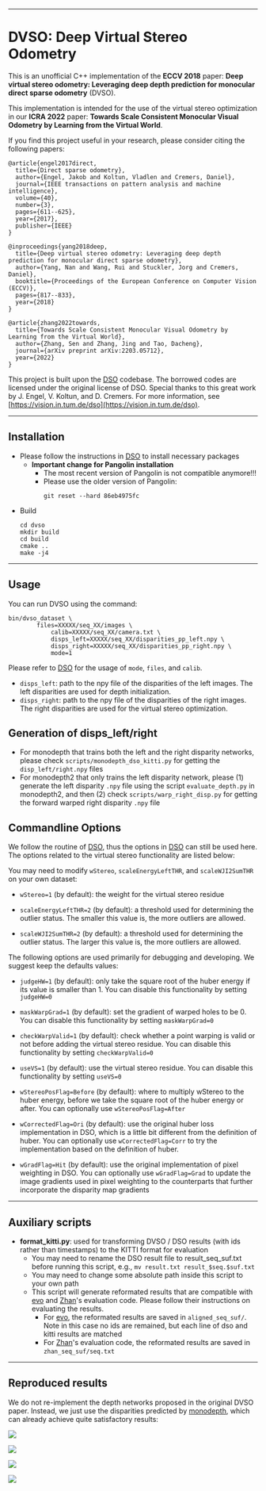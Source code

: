 
------
# DVSO: Deep Virtual Stereo Odometry 

This is an unofficial C++ implementation of the **ECCV 2018** paper: **Deep virtual stereo odometry: Leveraging deep depth prediction for monocular direct sparse odometry** (DVSO). 

This implementation is intended for the use of the virtual stereo optimization in our **ICRA 2022** paper: **Towards Scale Consistent Monocular Visual Odometry by Learning from the Virtual World**. 

If you find this project useful in your research, please consider citing the following papers:
```
@article{engel2017direct,
  title={Direct sparse odometry},
  author={Engel, Jakob and Koltun, Vladlen and Cremers, Daniel},
  journal={IEEE transactions on pattern analysis and machine intelligence},
  volume={40},
  number={3},
  pages={611--625},
  year={2017},
  publisher={IEEE}
}

@inproceedings{yang2018deep,
  title={Deep virtual stereo odometry: Leveraging deep depth prediction for monocular direct sparse odometry},
  author={Yang, Nan and Wang, Rui and Stuckler, Jorg and Cremers, Daniel},
  booktitle={Proceedings of the European Conference on Computer Vision (ECCV)},
  pages={817--833},
  year={2018}
}

@article{zhang2022towards,
  title={Towards Scale Consistent Monocular Visual Odometry by Learning from the Virtual World},
  author={Zhang, Sen and Zhang, Jing and Tao, Dacheng},
  journal={arXiv preprint arXiv:2203.05712},
  year={2022}
}
```


This project is built upon the [DSO](https://github.com/JakobEngel/dso) codebase. The borrowed codes are licensed under the original license of DSO. Special thanks to this great work by J. Engel, V. Koltun, and D. Cremers. For more information, see
[https://vision.in.tum.de/dso](https://vision.in.tum.de/dso).

---
## Installation

* Please follow the instructions in [DSO](https://github.com/JakobEngel/dso) to install necessary packages
    * **Important change for Pangolin installation**
        * The most recent version of Pangolin is not compatible anymore!!!
        * Please use the older version of Pangolin: 
            ```
            git reset --hard 86eb4975fc
            ```
* Build 
    ```
    cd dvso
    mkdir build
    cd build
    cmake ..
    make -j4
    ```

------
## Usage
You can run DVSO using the command:
```
bin/dvso_dataset \
	    files=XXXXX/seq_XX/images \
            calib=XXXXX/seq_XX/camera.txt \
            disps_left=XXXXX/seq_XX/disparities_pp_left.npy \
            disps_right=XXXXX/seq_XX/disparities_pp_right.npy \
            mode=1
```
Please refer to [DSO](https://github.com/JakobEngel/dso) for the usage of ```mode```, ```files```, and ```calib```.

* ```disps_left```: path to the npy file of the disparities of the left images. The left disparities are used for depth initialization.
* ```disps_right```: path to the npy file of the disparities of the right images. The right disparities are used for the virtual stereo optimization.

## Generation of disps_left/right
* For monodepth that trains both the left and the right disparity networks, please check ```scripts/monodepth_dso_kitti.py``` for getting the ```disp_left/right.npy``` files
* For monodepth2 that only trains the left disparity network, please (1) generate the left disparity ```.npy``` file using the script ```evaluate_depth.py``` in monodepth2, and then (2) check ```scripts/warp_right_disp.py``` for getting the forward warped right disparity ```.npy``` file

## Commandline Options

We follow the routine of [DSO](https://github.com/JakobEngel/dso), thus the options in [DSO](https://github.com/JakobEngel/dso) can still be used here. The options related to the virtual stereo functionality are listed below:

You may need to modify ```wStereo```, ```scaleEnergyLeftTHR```, and ```scaleWJI2SumTHR ``` on your own dataset:
* ```wStereo=1``` (by default): the weight for the virtual stereo residue

* ```scaleEnergyLeftTHR=2``` (by default): a threshold used for determining the outlier status. The smaller this value is, the more outliers are allowed. 

* ```scaleWJI2SumTHR=2``` (by default): a threshold used for determining the outlier status. The larger this value is, the more outliers are allowed. 

The following options are used primarily for debugging and developing. We suggest keep the defaults values:

* ```judgeHW=1``` (by default): only take the square root of the huber energy if its value is smaller than 1. You can disable this functionality by setting ```judgeHW=0```

* ```maskWarpGrad=1``` (by default): set the gradient of warped holes to be 0. You can disable this functionality by setting ```maskWarpGrad=0```

* ```checkWarpValid=1``` (by default): check whether a point warping is valid or not before adding the virtual stereo residue. You can disable this functionality by setting ```checkWarpValid=0```

* ```useVS=1``` (by default): use the virtual stereo residue. You can disable this functionality by setting ```useVS=0```

* ```wStereoPosFlag=Before``` (by default): where to multiply wStereo to the huber energy, before we take the square root of the huber energy or after. You can optionally use ```wStereoPosFlag=After```

* ```wCorrectedFlag=Ori``` (by default): use the original huber loss implementation in DSO, which is a little bit different from the definition of huber. You can optionally use ```wCorrectedFlag=Corr``` to try the implementation based on the definition of huber. 

* ```wGradFlag=Hit``` (by default): use the original implementation of pixel weighting in DSO. You can optionally use ```wGradFlag=Grad``` to update the image gradients used in pixel weighting to the counterparts that further incorporate the disparity map gradients


------
## Auxiliary scripts
* **format_kitti.py**: used for transforming DVSO / DSO results (with ids rather than timestamps) to the KITTI format for evaluation
    * You may need to rename the DSO result file to result_seq_suf.txt before running this script, e.g., ```mv result.txt result_$seq.$suf.txt```
    * You may need to change some absolute path inside this script to your own path
    * This script will generate reformated results that are compatible with [evo](https://github.com/MichaelGrupp/evo) and [Zhan](https://github.com/Huangying-Zhan/kitti-odom-eval)'s evaluation code. Please follow their instructions on evaluating the results.
        * For [evo](https://github.com/MichaelGrupp/evo), the reformated results are saved in ```aligned_seq_suf/```. Note in this case no ids are remained, but each line of dso and kitti results are matched
        * For [Zhan](https://github.com/Huangying-Zhan/kitti-odom-eval)'s evaluation code, the reformated results are saved in ```zhan_seq_suf/seq.txt```


------
## Reproduced results

We do not re-implement the depth networks proposed in the original DVSO paper. Instead, we just use the disparities predicted by [monodepth](https://github.com/mrharicot/monodepth), which can already achieve quite satisfactory results:

![](assets/result-1.png)

![](assets/result-2.png)

![](assets/result-3.png)

![](assets/result-4.png)
